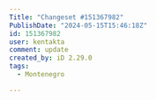 ```yaml
---
Title: "Changeset #151367982"
PublishDate: "2024-05-15T15:46:18Z"
id: 151367982
user: kentakta
comment: update
created_by: iD 2.29.0
tags:
  - Montenegro

---
```

